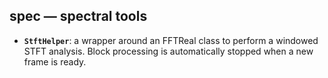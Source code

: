## spec — spectral tools

- **`StftHelper`**: a wrapper around an FFTReal class to perform a windowed STFT analysis. Block processing is automatically stopped when a new frame is ready.
